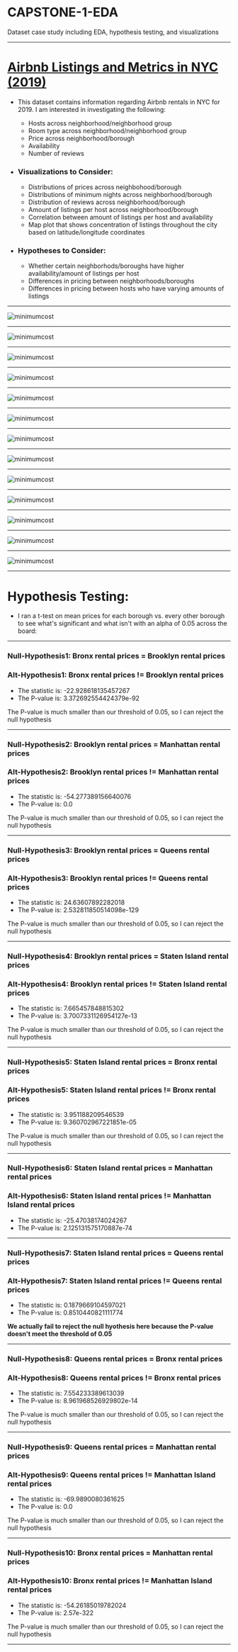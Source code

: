 # CAPSTONE-1-EDA
Dataset case study including EDA, hypothesis testing, and visualizations
_______________________________________
# [Airbnb Listings and Metrics in NYC (2019)](https://www.kaggle.com/dgomonov/new-york-city-airbnb-open-data)
* This dataset contains information regarding Airbnb rentals in NYC for 2019. I am interested in investigating the following:

  * Hosts across neighborhood/neighborhood group
  * Room type across neighborhood/neighborhood group
  * Price across neighborhood/borough
  * Availability
  * Number of reviews

* ### Visualizations to Consider:
  * Distributions of prices across neighbohood/borough
  * Distributions of minimum nights across neighborhood/borough
  * Distribution of reviews across neighborhood/borough
  * Amount of listings per host across neighborhood/borough
  * Correlation between amount of listings per host and availability
  * Map plot that shows concentration of listings throughout the city based on latitude/longitude coordinates

* ### Hypotheses to Consider:
  * Whether certain neighborhods/boroughs have higher availability/amount of listings per host
  * Differences in pricing between neighborhoods/boroughs
  * Differences in pricing between hosts who have varying amounts of listings

-------------------------------------------
![minimumcost](./images/plots/mincostdist.png)

-------------------------------------------

![minimumcost](./images/plots/boroughlistingcnt.png)

--------------------------------------------

![minimumcost](./images/plots/mapnogeopand.png)

-------------------------------------------

![minimumcost](./images/plots/mapgeopand.png)

------------------------------------------

![minimumcost](./images/plots/scattermatrix.png)

------------------------------------------

![minimumcost](./images/plots/corrheatmap.png)

-----------------------------------------

![minimumcost](./images/plots/bxneighborhoodprices.png)

------------------------------------------

![minimumcost](./images/plots/violinwithoutliers.png)

------------------------------------------

![minimumcost](./images/plots/violinnooutliersnostaten.png)

------------------------------------------

![minimumcost](./images/plots/bkviolin.png)

-------------------------------------------

![minimumcost](./images/plots/manhattanviolin.png)

-------------------------------------------

![minimumcost](./images/plots/qnsviolin.png)

-------------------------------------------

![minimumcost](./images/plots/statenviolin.png)

-------------------------------------------

# Hypothesis Testing:
* I ran a t-test on mean prices for each borough vs. every other borough to see what's significant and what isn't with an alpha of 0.05 across the board:

------------------------------------------
### Null-Hypothesis1: Bronx rental prices = Brooklyn rental prices
### Alt-Hypothesis1: Bronx rental prices != Brooklyn rental prices
* The statistic is: -22.928618135457267
* The P-value is: 3.372692554424379e-92

The P-value is much smaller than our threshold of 0.05, so I can reject the null hypothesis

------------------------------------------
### Null-Hypothesis2: Brooklyn rental prices = Manhattan rental prices 
### Alt-Hypothesis2: Brooklyn rental prices != Manhattan rental prices
* The statistic is: -54.277389156640076
* The P-value is: 0.0

The P-value is much smaller than our threshold of 0.05, so I can reject the null hypothesis

------------------------------------------
### Null-Hypothesis3: Brooklyn rental prices = Queens rental prices
### Alt-Hypothesis3: Brooklyn rental prices != Queens rental prices
* The statistic is: 24.63607892282018
* The P-value is: 2.532811850514098e-129

The P-value is much smaller than our threshold of 0.05, so I can reject the null hypothesis

------------------------------------------
### Null-Hypothesis4: Brooklyn rental prices = Staten Island rental prices
### Alt-Hypothesis4: Brooklyn rental prices != Staten Island rental prices
* The statistic is: 7.665457848815302
* The P-value is: 3.7007331126954127e-13

The P-value is much smaller than our threshold of 0.05, so I can reject the null hypothesis

-------------------------------------------
### Null-Hypothesis5: Staten Island rental prices = Bronx rental prices
### Alt-Hypothesis5: Staten Island rental prices != Bronx rental prices
* The statistic is: 3.951188209546539
* The P-value is: 9.360702967221851e-05

The P-value is much smaller than our threshold of 0.05, so I can reject the null hypothesis

-------------------------------------------
### Null-Hypothesis6: Staten Island rental prices = Manhattan rental prices
### Alt-Hypothesis6: Staten Island rental prices != Manhattan Island rental prices
* The statistic is: -25.47038174024267
* The P-value is: 2.125131575170887e-74
-------------------------------------------
### Null-Hypothesis7: Staten Island rental prices = Queens rental prices
### Alt-Hypothesis7: Staten Island rental prices != Queens rental prices
* The statistic is: 0.1879669104597021
* The P-value is: 0.8510440821111774

**We actually fail to reject the null
hyothesis here because the P-value doesn't meet the threshold of 0.05**

-------------------------------------------
### Null-Hypothesis8: Queens rental prices = Bronx rental prices
### Alt-Hypothesis8: Queens rental prices != Bronx rental prices
* The statistic is: 7.554233389613039
* The P-value is: 8.961968526929802e-14

The P-value is much smaller than our threshold of 0.05, so I can reject the null hypothesis

-------------------------------------------
### Null-Hypothesis9: Queens rental prices = Manhattan rental prices
### Alt-Hypothesis9: Queens rental prices != Manhattan Island rental prices
* The statistic is: -69.9890080361625
* The P-value is: 0.0

The P-value is much smaller than our threshold of 0.05, so I can reject the null hypothesis

-------------------------------------------

### Null-Hypothesis10: Bronx rental prices = Manhattan rental prices
### Alt-Hypothesis10: Bronx rental prices != Manhattan Island rental prices
* The statistic is: -54.26185019782024
* The P-value is: 2.57e-322

The P-value is much smaller than our threshold of 0.05, so I can reject the null hypothesis

------------------------------------------






